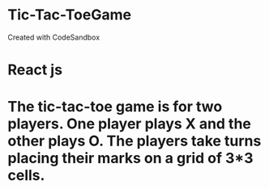 # Tic-Tac-ToeGame
Created with CodeSandbox
# React js
# The tic-tac-toe game is for two players. One player plays X and the other plays O. The players take turns placing their marks on a grid of 3*3 cells.
